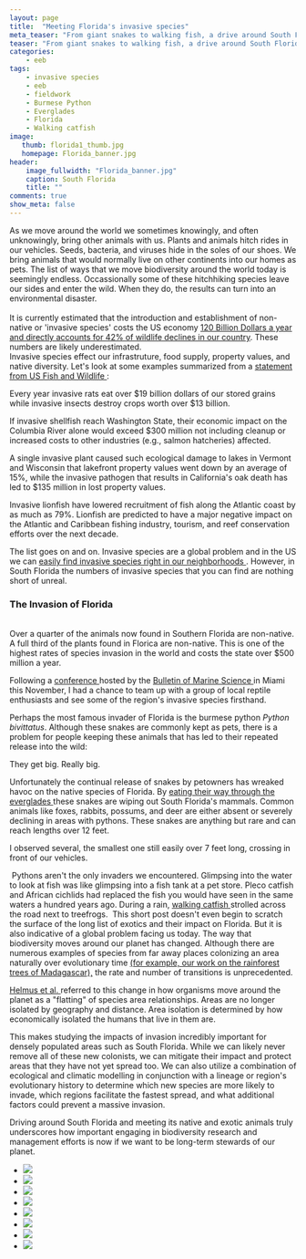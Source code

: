 ```yaml
---
layout: page
title:  "Meeting Florida's invasive species"
meta_teaser: "From giant snakes to walking fish, a drive around South Florida reflects a global problem"
teaser: "From giant snakes to walking fish, a drive around South Florida reflects a global problem"
categories:
    - eeb
tags:
    - invasive species
    - eeb
    - fieldwork
    - Burmese Python
    - Everglades
    - Florida
    - Walking catfish
image:
   thumb: florida1_thumb.jpg
   homepage: Florida_banner.jpg
header: 
    image_fullwidth: "Florida_banner.jpg"
    caption: South Florida
    title: ""
comments: true
show_meta: false
---
```

As we move around the world we sometimes knowingly, and often unknowingly, bring other animals with us. Plants and animals hitch rides in our vehicles. Seeds, bacteria, and viruses hide in the soles of our shoes. We bring animals that would normally live on other continents into our homes as pets. The list of ways that we move biodiversity around the world today is seemingly endless. Occassionally some of these hitchhiking species leave our sides and enter the wild. When they do, the results can turn into an environmental disaster.   
<br>
It is currently estimated that the introduction and establishment of non-native or 'invasive species' costs the US economy <a href='http://www.plantright.org/pdfs/Pimentel-et-al2005.pdf'> 120 Billion Dollars a year and directly accounts for 42% of wildlife declines in our country</a>. These numbers are likely underestimated. 
<br>
Invasive species effect our infrastruture, food supply, property values, and native diversity. Let's look at some examples summarized from a <a href='https://www.fws.gov/verobeach/PythonPDF/CostofInvasivesFactSheet.pdf'> statement from US Fish and Wildlife </a>: 
<br> 

Every year invasive rats eat over $19 billion dollars of our stored grains while invasive insects destroy crops worth over $13 billion.
<br>

 If invasive shellfish reach Washington State, their economic impact on the Columbia River alone would exceed $300 million not including cleanup or increased costs to other industries (e.g., salmon hatcheries) affected. 
<br>

 A single invasive plant caused such ecological damage to lakes in Vermont and Wisconsin that lakefront property values went down by an average of 15%, while the invasive pathogen that results in California's oak death has led to $135 million in lost property values. 
<br>

 Invasive lionfish have lowered recruitment of fish along the Atlantic coast by as much as 79%. Lionfish are predicted to have a major negative impact on the Atlantic and Caribbean fishing industry, tourism, and reef conservation efforts over the next decade. 
<br>

The list goes on and on. Invasive species are a global problem and in the US we can <a href='http://www.sciencenc.com/event-help/InvasiveSpeciesList(BC)NC2016.pdf'> easily find invasive species right in our neighborhoods </a>. However, in South Florida the numbers of invasive species that you can find are nothing short of unreal. 
<br> 
<h3> The Invasion of Florida </h3>
<br>
Over a quarter of the animals now found in Southern Florida are non-native. A full third of the plants found in Florica are non-native. This is one of the highest rates of species invasion in the world and costs the state over $500 million a year.
<br> 

Following a <a href='http://www.rsmas.miami.edu/bms/FishAtNight/'> conference </a> hosted by the <a href='http://www.rsmas.miami.edu/bms/'> Bulletin of Marine Science </a> in Miami this November, I had a chance to team up with a group of local reptile enthusiasts and see some of the region's invasive species firsthand. 
<br> 

Perhaps the most famous invader of Florida is the burmese python <i>Python bivittatus</i>. Although these snakes are commonly kept as pets, there is a problem for people keeping these animals that has led to their repeated release into the wild: 
<br>

They get big. Really big. 
<br>

Unfortunately the continual release of snakes by petowners has wreaked havoc on the native species of Florida. By <a href='http://news.nationalgeographic.com/news/2012/01/120130-florida-burmese-pythons-mammals-everglades-science-nation/'> eating their way through the everglades </a> these snakes are wiping out South Florida's mammals. Common animals like foxes, rabbits, possums, and deer are either absent or severely declining in areas with pythons. These snakes are anything but rare and can reach lengths over 12 feet. 
<br>

I observed several, the smallest one still easily over 7 feet long, crossing in front of our vehicles.  

<img  class="b30" src="http://carolinafishes.github.io/images/python.jpg" alt=""> 
Pythons aren't the only invaders we encountered. Glimpsing into the water to look at fish was like glimpsing into a fish tank at a pet store. Pleco catfish and African cichlids had replaced the fish you would have seen in the same waters a hundred years ago. During a rain, <a href='https://en.wikipedia.org/wiki/Walking_catfish'> walking catfish </a> strolled across the road next to treefrogs.  

<img class="b30" src="http://carolinafishes.github.io/images/pleco.jpg" alt="">
This short post doesn't even begin to scratch the surface of the long list of exotics and their impact on Florida. But it is also indicative of a global problem facing us today. The way that biodiversity moves around our planet has changed. Although there are numerous examples of species from far away places colonizing an area naturally over evolutionary time <a href='http://carolinafishes.github.io/highlights/Madagascar/'>(for example, our work on the rainforest trees of Madagascar),</a> the rate and number of transitions is unprecedented. 
<br>

<a href='http://webpages.icav.up.pt/pessoas/podarcis/BET/Artigos/Helmus%20et%20al.%202014.pdf'> Helmus et al. </a> referred to this change in how organisms move around the planet as a "flatting" of species area relationships. Areas are no longer isolated by geography and distance. Area isolation is determined by how economically isolated the humans that live in them are. 
<br> 

This makes studying the impacts of invasion incredibly important for densely populated areas such as  South Florida. While we can likely never remove all of these new colonists, we can mitigate their impact and protect areas that they have not yet spread too. We can also utilize a combination of ecological and climatic modelling in conjunction with a lineage or region's evolutionary history to determine which new species are more likely to invade, which regions facilitate the fastest spread, and what additional factors could prevent a massive invasion. 
<br> 

Driving around South Florida and meeting its native and exotic animals truly underscores how important engaging in biodiversity research and management efforts is now if we want to be long-term stewards of our planet.   
<ul class="clearing-thumbs small-block-grid-4" data-clearing>
  <li><a href="{{ site.url }}/images/florida1.jpg"><img  data-caption="Cottonmouth earning its name" class="th" src="{{ site.url }}/images/florida1_thumb.jpg"></a></li>
  <li><a href="{{ site.url }}/images/florida2.jpg"><img  data-caption="A mudsnake, one of the more seldom seen snakes of the Southeast" class="th" src="{{ site.url }}/images/florida2_thumb.jpg"></a></li>
  <li><a href="{{ site.url }}/images/florida3.jpg"><img  data-caption="Often misidentified as cottonmouths, brown watersnakes are common in the swamps of the Southeast " class="th" src="{{ site.url }}/images/florida3_thumb.jpg"></a></li>
  <li><a href="{{ site.url }}/images/florida4.jpg"><img  data-caption="A blurry cellphone pic of an everglades rat snake" class="th" src="{{ site.url }}/images/florida4_thumb.jpg"></a></li>
  <li><a href="{{ site.url }}/images/florida5.jpg"><img  data-caption="Baby American Alligator crossing the road after a rain" class="th" src="{{ site.url }}/images/florida5_thumb.jpg"></a></li>
  <li><a href="{{ site.url }}/images/florida6.jpg"><img  data-caption="Treefrog enjoying the wet weather" class="th" src="{{ site.url }}/images/florida6_thumb.jpg"></a></li>
  <li><a href="{{ site.url }}/images/florida7.jpg"><img  data-caption="Another treefrog, check out those toepads!" class="th" src="{{ site.url }}/images/florida7_thumb.jpg"></a></li>
  <li><a href="{{ site.url }}/images/florida8.jpg"><img  data-caption="" class="th" src="{{ site.url }}/images/florida8_thumb.jpg"></a></li>
</ul>

 








